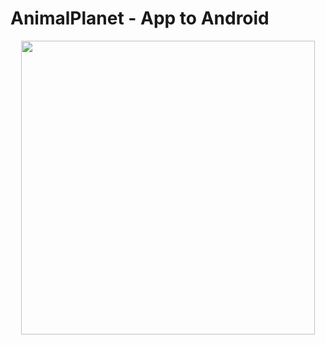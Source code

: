 # AnimalPlanet - App to Android

<p align="center">
  <img width="470" src="src/to_readme/img1.jpg">
</p>
